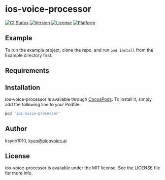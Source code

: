 # ios-voice-processor

[![CI Status](https://img.shields.io/travis/ksyeo1010/ios-voice-processor.svg?style=flat)](https://travis-ci.org/ksyeo1010/ios-voice-processor)
[![Version](https://img.shields.io/cocoapods/v/ios-voice-processor.svg?style=flat)](https://cocoapods.org/pods/ios-voice-processor)
[![License](https://img.shields.io/cocoapods/l/ios-voice-processor.svg?style=flat)](https://cocoapods.org/pods/ios-voice-processor)
[![Platform](https://img.shields.io/cocoapods/p/ios-voice-processor.svg?style=flat)](https://cocoapods.org/pods/ios-voice-processor)

## Example

To run the example project, clone the repo, and run `pod install` from the Example directory first.

## Requirements

## Installation

ios-voice-processor is available through [CocoaPods](https://cocoapods.org). To install
it, simply add the following line to your Podfile:

```ruby
pod 'ios-voice-processor'
```

## Author

ksyeo1010, kyeo@picovoice.ai

## License

ios-voice-processor is available under the MIT license. See the LICENSE file for more info.
